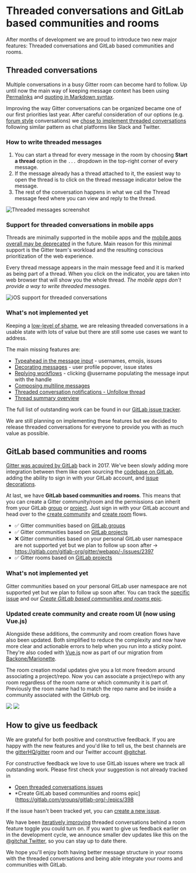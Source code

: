 # Threaded conversations and GitLab based communities and rooms

After months of development we are proud to introduce two new major features: Threaded conversations and GitLab based communities and rooms.

## Threaded conversations

Multiple conversations in a busy Gitter room can become hard to follow. Up until now the main way of keeping message context has been using [Permalinks](https://gitlab.com/gitlab-org/gitter/webapp/-/blob/develop/docs/messages.md#permalinks) and [quoting in Markdown syntax](https://daringfireball.net/projects/markdown/syntax#blockquote).

Improving the way Gitter conversations can be organized became one of our first priorities last year. After careful consideration of our options (e.g. [forum style](https://gitlab.com/gitlab-org/gitter/webapp/-/issues/741#note_171220229) conversations) we [chose to implement threaded conversations](https://gitlab.com/gitlab-org/gitter/webapp/-/issues/2143) following similar pattern as chat platforms like Slack and Twitter.

### How to write threaded messages

1. You can start a thread for every message in the room by choosing **Start a thread** option in the `...` dropdown in the top-right corner of every message.
2. If the message already has a thread attached to it, the easiest way to open the thread is to click on the thread message indicator below the message.
3. The rest of the conversation happens in what we call the Thread message feed where you can view and reply to the thread.

![Threaded messages screenshot](https://i.imgur.com/7MRkEAT.png)

### Support for threaded conversations in mobile apps

Threads are minimally supported in the mobile apps and the [mobile apps overall may be deprecated](https://gitlab.com/gitlab-org/gitter/webapp/-/issues/2281) in the future. Main reason for this minimal support is the Gitter team's workload and the resulting conscious prioritization of the web experience.

Every thread message appears in the main message feed and it is marked as being part of a thread. When you click on the indicator, you are taken into web browser that will show you the whole thread. *The mobile apps don't provide a way to write threaded messages.*

![iOS support for threaded conversations](https://gitlab.com/gitlab-org/gitter/webapp/uploads/fa8e50053ac25a386d441da7cdbe4c03/Kapture_2020-02-03_at_14.54.46.gif)

### What's not implemented yet

Keeping a [low-level of shame](https://about.gitlab.com/handbook/values/#low-level-of-shame), we are releasing threaded conversations in a usable state with lots of value but there are still some use cases we want to address.

The main missing features are:

- [Typeahead in the message input](https://gitlab.com/gitlab-org/gitter/webapp/-/issues/2344) - usernames, emojis, issues
- [Decorating messages](https://gitlab.com/gitlab-org/gitter/webapp/-/issues/2340) - user profile popover, issue states
- [Replying workflows](https://gitlab.com/gitlab-org/gitter/webapp/-/issues/2341) - clicking @username populating the message input with the handle
- [Composing multiline messages](https://gitlab.com/gitlab-org/gitter/webapp/-/issues/2338)
- [Threaded conversation notifications - Unfollow thread](https://gitlab.com/gitlab-org/gitter/webapp/-/issues/2483)
- [Thread summary overview](https://gitlab.com/gitlab-org/gitter/webapp/-/issues/2431)

The full list of outstanding work can be found in our [GitLab issue tracker](https://gitlab.com/gitlab-org/gitter/webapp/-/issues?scope=all&utf8=%E2%9C%93&state=opened&label_name[]=threaded-conversations).

We are still planning on implementing these features but we decided to release threaded conversations for everyone to provide you with as much value as possible.

## GitLab based communities and rooms

[Gitter was acquired by GitLab](https://about.gitlab.com/blog/2017/03/15/gitter-acquisition/) back in 2017.
We've been slowly adding more integration between them like open sourcing the [codebase on GitLab](https://gitlab.com/gitlab-org/gitter/webapp), adding the ability to sign in with your GitLab account, and [issue decorations](https://gitlab.com/gitlab-org/gitter/webapp/-/blob/develop/docs/messages.md#issuable-decorations).

At last, we have **GitLab based communities and rooms**. This means that you can create a Gitter community/room and the permissions can inherit from your GitLab [group](https://docs.gitlab.com/ee/user/group/) or [project](https://docs.gitlab.com/ee/user/project/). Just sign in with your GitLab account and head over to the [create community](https://gitlab.com/gitlab-org/gitter/webapp/-/blob/develop/docs/communities.md#community-creation) and [create room](https://gitlab.com/gitlab-org/gitter/webapp/-/blob/develop/docs/rooms.md#room-creation) flows.

 - :white_check_mark: Gitter communities based on [GitLab groups](https://docs.gitlab.com/ee/user/group/)
 - :white_check_mark: Gitter communities based on [GitLab projects](https://docs.gitlab.com/ee/user/project/)
 - :x: Gitter communities based on your personal GitLab user namespace are not supported yet but we plan to follow up soon after -> https://gitlab.com/gitlab-org/gitter/webapp/-/issues/2397
 - :white_check_mark: Gitter rooms based on [GitLab projects](https://docs.gitlab.com/ee/user/project/)


### What's not implemented yet

Gitter communities based on your personal GitLab user namespace are not supported yet but we plan to follow up soon after. You can track the [specific issue](https://gitlab.com/gitlab-org/gitter/webapp/-/issues/2397) and our [*Create GitLab based communities and rooms* epic](https://gitlab.com/groups/gitlab-org/-/epics/398).



### Updated create community and create room UI (now using Vue.js)

Alongside these additions, the community and room creation flows have also been updated.
Both simplified to reduce the complexity and now have more clear and actionable errors to help when you run into a sticky point. They're also coded with [Vue.js](https://vuejs.org/) now as part of our migration from [Backone/Marionette](https://marionettejs.com/).

The room creation modal updates give you a lot more freedom around associating a project/repo.
Now you can associate a project/repo with any room regardless of the room name or which community it is part of.
Previously the room name had to match the repo name and be inside a community associated with the GitHub org.

![](https://i.imgur.com/b8Kty6d.png) ![](https://i.imgur.com/yOobB1g.png)

## How to give us feedback

We are grateful for both positive and constructive feedback. If you are happy with the new features and you'd like to tell us, the best channels are the [gitterHQ/gitter](https://gitter.im/gitterHQ/gitter) room and our Twitter account [@gitchat](https://twitter.com/gitchat).

For constructive feedback we love to use GitLab issues where we track all outstanding work. Please first check your suggestion is not already tracked in

- [Open threaded conversations issues](https://gitlab.com/gitlab-org/gitter/webapp/-/issues?scope=all&utf8=%E2%9C%93&state=opened&label_name[]=threaded-conversations)
- *Create GitLab based communities and rooms epic](https://gitlab.com/groups/gitlab-org/-/epics/398

If the issue hasn't been tracked yet, you can [create a new issue](https://gitlab.com/gitlab-org/gitter/webapp/-/issues/new?issue%5Bassignee_id%5D=&issue%5Bmilestone_id%5D=).

We have been [iteratively improving](https://about.gitlab.com/handbook/values/#iteration) threaded conversations behind a room feature toggle you could turn on. If you want to give us feedback earlier on in the development cycle, we announce smaller dev updates like this on the [@gitchat Twitter](https://twitter.com/gitchat), so you can stay up to date there.

We hope you'll enjoy both having better message structure in your rooms with the threaded conversations and being able integrate your rooms and communities with GitLab.

